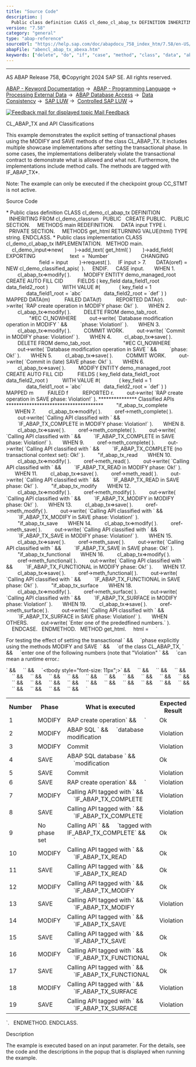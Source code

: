 ```yaml
---
title: "Source Code"
description: |
  Public class definition CLASS cl_demo_cl_abap_tx DEFINITION INHERITING FROM cl_demo_classrun PUBLIC CREATE PUBLIC. PUBLIC SECTION. METHODS main REDEFINITION. DATA input TYPE i. PRIVATE SECTION. METHODS get_html RETURNING VALUE(html) TYPE string. ENDCLASS.  Public class implementation CLA
version: "7.58"
category: "general"
type: "abap-reference"
sourceUrl: "https://help.sap.com/doc/abapdocu_758_index_htm/7.58/en-US/abencl_abap_tx_abexa.htm"
abapFile: "abencl_abap_tx_abexa.htm"
keywords: ["delete", "do", "if", "case", "method", "class", "data", "abencl", "abap", "abexa"]
---
```


* * *

AS ABAP Release 758, ©Copyright 2024 SAP SE. All rights reserved.

[ABAP - Keyword Documentation](https://help.sap.com/doc/abapdocu_758_index_htm/7.58/en-US/abenabap.htm) →  [ABAP - Programming Language](https://help.sap.com/doc/abapdocu_758_index_htm/7.58/en-US/abenabap_reference.htm) →  [Processing External Data](https://help.sap.com/doc/abapdocu_758_index_htm/7.58/en-US/abenabap_language_external_data.htm) →  [ABAP Database Access](https://help.sap.com/doc/abapdocu_758_index_htm/7.58/en-US/abendb_access.htm) →  [Data Consistency](https://help.sap.com/doc/abapdocu_758_index_htm/7.58/en-US/abendata_consistency.htm) →  [SAP LUW](https://help.sap.com/doc/abapdocu_758_index_htm/7.58/en-US/abensap_luw.htm) →  [Controlled SAP LUW](https://help.sap.com/doc/abapdocu_758_index_htm/7.58/en-US/abencontrolling_sap_luw.htm) → 

 [![](Mail.gif?object=Mail.gif "Feedback mail for displayed topic") Mail Feedback](mailto:f1_help@sap.com?subject=Feedback%20on%20ABAP%20Documentation&body=Document:%20CL_ABAP_TX%20and%20API%20Classifications%2C%20ABENCL_ABAP_TX_ABEXA%2C%20758%0D%0A%0D%0AError:%0D%0A%0D%0A%0D%0A%0D%0ASuggestion%20for%20improvement:)

CL\_ABAP\_TX and API Classifications

This example demonstrates the explicit setting of transactional phases using the MODIFY and SAVE methods of the class CL\_ABAP\_TX. It includes multiple showcase implementations after setting the transactional phase. In some cases, the implementations deliberately violate the transactional contract to demonstrate what is allowed and what not. Furthermore, the implementations include method calls. The methods are tagged with IF\_ABAP\_TX\*.

Note: The example can only be executed if the checkpoint group CC\_STMT is not active.

Source Code   

\* Public class definition
CLASS cl\_demo\_cl\_abap\_tx DEFINITION
  INHERITING FROM cl\_demo\_classrun
  PUBLIC
  CREATE PUBLIC.
  PUBLIC SECTION.
    METHODS main REDEFINITION.
    DATA input TYPE i.
  PRIVATE SECTION.
    METHODS get\_html RETURNING VALUE(html) TYPE string.
ENDCLASS.
\* Public class implementation
CLASS cl\_demo\_cl\_abap\_tx IMPLEMENTATION.
  METHOD main.
    cl\_demo\_input=>new(
       )->add\_text( get\_html( )
       )->add\_field( EXPORTING
                       text  = \`Number\`
                     CHANGING
                       field = input
       )->request( ).
    IF input > 7.
      DATA(oref) = NEW cl\_demo\_classified\_apis(  ).
    ENDIF.
    CASE input.
      WHEN 1.
        cl\_abap\_tx=>modify( ).
        MODIFY ENTITY demo\_managed\_root
         CREATE AUTO FILL CID
         FIELDS ( key\_field data\_field1\_root data\_field2\_root )
         WITH VALUE #(
            ( key\_field = 1
              data\_field1\_root = \`abc\`
              data\_field2\_root = \`def\` ) )
         MAPPED DATA(m)
         FAILED DATA(f)
         REPORTED DATA(r).
        out->write( \`RAP create operation in MODIFY phase: Ok!\` ).
      WHEN 2.
        cl\_abap\_tx=>modify( ).
        DELETE FROM demo\_tab\_root.                      "#EC CI\_NOWHERE
        out->write( \`Database modification operation in MODIFY \` &&
        \`phase: Violation!\` ).
      WHEN 3.
        cl\_abap\_tx=>modify( ).
        COMMIT WORK.
        out->write( \`Commit in MODIFY phase: Violation!\` ).
      WHEN 4.
        cl\_abap\_tx=>save( ).
        DELETE FROM demo\_tab\_root.                      "#EC CI\_NOWHERE
        out->write( \`Database modification operation in SAVE \` &&
        \`phase: Ok!\` ).
      WHEN 5.
        cl\_abap\_tx=>save( ).
        COMMIT WORK.
        out->write( \`Commit in (late) SAVE phase: Ok!\` ).
      WHEN 6.
        cl\_abap\_tx=>save( ).
        MODIFY ENTITY demo\_managed\_root
         CREATE AUTO FILL CID
         FIELDS ( key\_field data\_field1\_root data\_field2\_root )
         WITH VALUE #(
            ( key\_field = 1
              data\_field1\_root = \`abc\`
              data\_field2\_root = \`def\` ) )
         MAPPED m
         FAILED f
         REPORTED r.
        out->write( \`RAP create operation in SAVE phase: Violation!\` ).
\*\*\*\*\*\*\*\*\*\*\*\*\*\*\* Classified APIs \*\*\*\*\*\*\*\*\*\*\*\*\*\*\*\*\*\*\*\*\*\*\*\*\*\*\*\*\*\*\*\*\*\*\*\*\*\*
        "if\_abap\_tx\_complete
      WHEN 7.
        cl\_abap\_tx=>modify( ).
        oref->meth\_complete( ).
        out->write( \`Calling API classified with \` &&
        \`IF\_ABAP\_TX\_COMPLETE in MODIFY phase: Violation!\` ).
      WHEN 8.
        cl\_abap\_tx=>save( ).
        oref->meth\_complete( ).
        out->write( \`Calling API classified with \` &&
        \`IF\_ABAP\_TX\_COMPLETE in SAVE phase: Violation!\` ).
      WHEN 9.
        oref->meth\_complete( ).
        out->write( \`Calling API classified with \` &&
        \`IF\_ABAP\_TX\_COMPLETE (no transactional context set): Ok!\` ).
        "if\_abap\_tx\_read
      WHEN 10.
        cl\_abap\_tx=>modify( ).
        oref->meth\_read( ).
        out->write( \`Calling API classified with \` &&
        \`IF\_ABAP\_TX\_READ in MODIFY phase: Ok!\` ).
      WHEN 11.
        cl\_abap\_tx=>save( ).
        oref->meth\_read( ).
        out->write( \`Calling API classified with \` &&
        \`IF\_ABAP\_TX\_READ in SAVE phase: Ok!\` ).
        "if\_abap\_tx\_modify
      WHEN 12.
        cl\_abap\_tx=>modify( ).
        oref->meth\_modify( ).
        out->write( \`Calling API classified with \` &&
        \`IF\_ABAP\_TX\_MODIFY in MODIFY phase: Ok!\` ).
      WHEN 13.
        cl\_abap\_tx=>save( ).
        oref->meth\_modify( ).
        out->write( \`Calling API classified with \` &&
        \`IF\_ABAP\_TX\_MODIFY in SAVE phase: Violation!\` ).
        "if\_abap\_tx\_save
      WHEN 14.
        cl\_abap\_tx=>modify( ).
        oref->meth\_save( ).
        out->write( \`Calling API classified with \` &&
        \`IF\_ABAP\_TX\_SAVE in MODIFY phase: Violation!\` ).
      WHEN 15.
        cl\_abap\_tx=>save( ).
        oref->meth\_save( ).
        out->write( \`Calling API classified with \` &&
        \`IF\_ABAP\_TX\_SAVE in SAVE phase: Ok!\` ).
        "if\_abap\_tx\_functional
      WHEN 16.
        cl\_abap\_tx=>modify( ).
        oref->meth\_functional( ).
        out->write( \`Calling API classified with \` &&
        \`IF\_ABAP\_TX\_FUNCTIONAL in MODIFY phase: Ok!\` ).
      WHEN 17.
        cl\_abap\_tx=>save( ).
        oref->meth\_functional( ).
        out->write( \`Calling API classified with \` &&
        \`IF\_ABAP\_TX\_FUNCTIONAL in SAVE phase: Ok!\` ).
        "if\_abap\_tx\_surface
      WHEN 18.
        cl\_abap\_tx=>modify( ).
        oref->meth\_surface( ).
        out->write( \`Calling API classified with \` &&
        \`IF\_ABAP\_TX\_SURFACE in MODIFY phase: Violation!\` ).
      WHEN 19.
        cl\_abap\_tx=>save( ).
        oref->meth\_surface( ).
        out->write( \`Calling API classified with \` &&
        \`IF\_ABAP\_TX\_SURFACE in SAVE phase: Violation!\` ).
      WHEN OTHERS.
        out->write( \`Enter one of the prededfined numbers.\` ).
    ENDCASE.
  ENDMETHOD.
  METHOD get\_html.
    html =
    \`<p>For testing the effect of setting the transactional \` &&
    \`phase explicitly using the methods MODIFY and SAVE  \` &&
    \`of the class CL\_ABAP\_TX, \` &&
    \`enter one of the following numbers (note that "Violation" \` &&
    \`can mean a runtime error.:</p>\` &&
    \`<table>\` &&
    \`<tbody style="font-size: 11px";>\` &&
    \`<tr><th>Number</th>\` &&
    \`<th>Phase</th>\` &&
    \`<th>What is executed</th>\` &&
    \`<th>Expected Result</th></tr>\` &&
    \`<tr><td>1</td><td>MODIFY</td><td>RAP create operation\` &&
    \`</td><td>Ok</td></tr>\` &&
    \`<tr><td>2</td><td>MODIFY</td><td>ABAP SQL \` &&
    \`database modification</td><td>Violation</td></tr>\` &&
    \`<tr><td>3</td><td>MODIFY</td><td>Commit</td>\` &&
    \`<td>Violation</td></tr>\` &&
    \`<tr><td>4</td><td>SAVE</td><td>ABAP SQL database \` &&
    \`modification</td><td>Ok</td></tr>\` &&
    \`<tr><td>5</td><td>SAVE</td><td>Commit</td>\` &&
    \`<td>Violation</td></tr>\` &&
    \`<tr><td>6</td><td>SAVE</td><td>RAP create operation\` &&
    \`</td><td>Violation</td></tr>\` &&
    \`<tr><td>7</td><td>MODIFY</td><td>Calling API tagged with \` &&
    \`IF\_ABAP\_TX\_COMPLETE</td>\` &&
    \`<td>Violation</tr>\` &&
    \`<tr><td>8</td><td>SAVE</td><td>Calling API tagged with \` &&
    \`IF\_ABAP\_TX\_COMPLETE</td><td>Violation</tr>\` &&
    \`<tr><td>9</td><td>No phase set</td><td>Calling API \` &&
    \`tagged with IF\_ABAP\_TX\_COMPLETE\` &&
    \`</td><td>Ok</tr>\` &&
    \`<tr><td>10</td><td>MODIFY</td><td>Calling API tagged with \` &&
    \`IF\_ABAP\_TX\_READ</td><td>Ok</tr>\` &&
    \`<tr><td>11</td><td>SAVE</td><td>Calling API tagged with \` &&
    \`IF\_ABAP\_TX\_READ</td><td>Ok</tr>\` &&
    \`<tr><td>12</td><td>MODIFY</td><td>Calling API tagged with \` &&
    \`IF\_ABAP\_TX\_MODIFY</td><td>Ok</tr>\` &&
    \`<tr><td>13</td><td>SAVE</td><td>Calling API tagged with \` &&
    \`IF\_ABAP\_TX\_MODIFY</td><td>Violation</tr>\` &&
    \`<tr><td>14</td><td>MODIFY</td><td>Calling API tagged with \` &&
    \`IF\_ABAP\_TX\_SAVE</td><td>Violation</tr>\` &&
    \`<tr><td>15</td><td>SAVE</td><td>Calling API tagged with \` &&
    \`IF\_ABAP\_TX\_SAVE</td><td>Ok</tr>\` &&
    \`<tr><td>16</td><td>MODIFY</td><td>Calling API tagged with \` &&
    \`IF\_ABAP\_TX\_FUNCTIONAL</td><td>Ok</tr>\` &&
    \`<tr><td>17</td><td>SAVE</td><td>Calling API tagged with \` &&
    \`IF\_ABAP\_TX\_FUNCTIONAL</td><td>Ok</tr>\` &&
    \`<tr><td>18</td><td>MODIFY</td><td>Calling API tagged with \` &&
    \`IF\_ABAP\_TX\_SURFACE</td><td>Violation</tr>\` &&
    \`<tr><td>19</td><td>SAVE</td><td>Calling API tagged with \` &&
    \`IF\_ABAP\_TX\_SURFACE</td><td>Violation</tr>\` &&
    \`</tbody>\` &&
    \`</table>\`.
  ENDMETHOD.
ENDCLASS.

Description   

The example is executed based on an input parameter. For the details, see the code and the descriptions in the popup that is displayed when running the example.